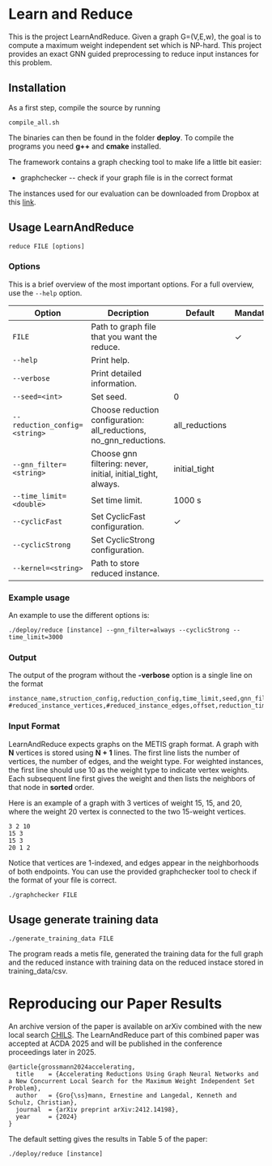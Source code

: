 # Learn and Reduce 

This is the project LearnAndReduce. Given a graph G=(V,E,w), the goal is to compute a maximum weight independent set which is NP-hard. This project provides an exact GNN guided preprocessing to reduce input instances for this problem.

## Installation 
As a first step, compile the source by running 
```
compile_all.sh
```
The binaries can then be found in the folder **deploy**. To compile the programs you need **g++** and **cmake** installed.

The framework contains a graph checking tool to make life a little bit easier:
* graphchecker -- check if your graph file is in the correct format

The instances used for our evaluation can be downloaded from Dropbox at this [link](https://www.dropbox.com/scl/fi/kbpttzi2woiqfhwvgjadi/LearnAndReduceInstances.zip?rlkey=ijl6uz9indkihxc7luv92mzyd&st=bkyu8vea&dl=0).

## Usage LearnAndReduce 
```
reduce FILE [options]
```

### Options 
This is a brief overview of the most important options. For a full overview, use the ```--help``` option.

| Option | Decription | Default | Mandatory
|-|-|-|-
|`FILE`| Path to graph file that you want the reduce. || &check;
|`--help`| Print help. ||
|`--verbose`|Print detailed information. ||
|`--seed=<int>` |Set seed. | 0 ||
|`--reduction_config=<string>` |Choose reduction configuration: all_reductions, no_gnn_reductions. | all_reductions | |
|`--gnn_filter=<string>` |Choose gnn filtering: never, initial, initial_tight, always. | initial_tight||
|`--time_limit=<double>` |Set time limit. | 1000 s||
|`--cyclicFast` | Set CyclicFast configuration. | &check; ||
|`--cyclicStrong` | Set CyclicStrong configuration. | ||
|`--kernel=<string>` | Path to store reduced instance. | ||


### Example usage
An example to use the different options is:
```
./deploy/reduce [instance] --gnn_filter=always --cyclicStrong --time_limit=3000
```

### Output

The output of the program without the **-verbose** option is a single line on the format
```
instance_name,struction_config,reduction_config,time_limit,seed,gnn_filter,#vertices,#edges, #reduced_instance_vertices,#reduced_instance_edges,offset,reduction_time
```


### Input Format

LearnAndReduce expects graphs on the METIS graph format. A graph with **N** vertices is stored using **N + 1** lines. The first line lists the number of vertices, the number of edges, and the weight type. For weighted instances, the first line should use 10 as the weight type to indicate vertex weights. Each subsequent line first gives the weight and then lists the neighbors of that node in **sorted** order.

Here is an example of a graph with 3 vertices of weight 15, 15, and 20, where the weight 20 vertex is connected to the two 15-weight vertices.

```
3 2 10
15 3
15 3
20 1 2
```
Notice that vertices are 1-indexed, and edges appear in the neighborhoods of both endpoints.
You can use the provided graphchecker tool to check if the format of your file is correct.
```
./graphchecker FILE
```   

## Usage generate training data 
```
./generate_training_data FILE
``` 

The program reads a metis file, generated the training data for the full graph and the reduced instance with training data on the reduced instace stored in training_data/csv.

# Reproducing our Paper Results

An archive version of the paper is available on arXiv combined with the new local search [CHILS](https://github.com/KennethLangedal/CHILS). The LearnAndReduce part of this combined paper was accepted at ACDA 2025 and will be published in the conference proceedings later in 2025.
```
@article{grossmann2024accelerating,
  title    = {Accelerating Reductions Using Graph Neural Networks and a New Concurrent Local Search for the Maximum Weight Independent Set Problem},
  author   = {Gro{\ss}mann, Ernestine and Langedal, Kenneth and Schulz, Christian},
  journal  = {arXiv preprint arXiv:2412.14198},
  year     = {2024}
}
```

The default setting gives the results in Table 5 of the paper:
```
./deploy/reduce [instance] 
```
